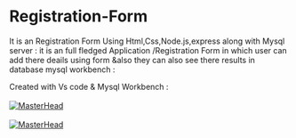 # Registration-Form
It is an Registration Form Using Html,Css,Node.js,express along with Mysql server : it is an full fledged Application /Registration Form  in which user can add there deails using form &amp;also they can also see there results in database mysql workbench :


Created with Vs code & Mysql Workbench :
 <br><br>
[![MasterHead](try.png)]()
 <br><br>
[![MasterHead](try10.png)]()
 <br><br> 
